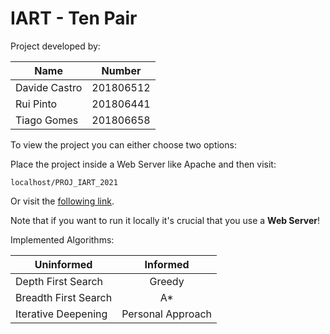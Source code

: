 # IART - Ten Pair

Project developed by:

| Name          | Number        |
| ------------- |:-------------:|
| Davide Castro | 201806512     |
| Rui Pinto     | 201806441     |
| Tiago Gomes   | 201806658     |

To view the project you can either choose two options:

Place the project inside a Web Server like Apache and then visit: <br>
```
localhost/PROJ_IART_2021
```

Or visit the [following link](https://2dukes.github.io/PROJ_IART_2021/src/).

Note that if you want to run it locally it's crucial that you use a **Web Server**!

Implemented Algorithms:

| Uninformed            | Informed           |
| --------------------  |:------------------:|
| Depth First Search    | Greedy             |
| Breadth First Search  | A*                 |
| Iterative Deepening   | Personal Approach  |
